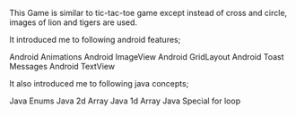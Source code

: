 This Game is similar to tic-tac-toe game except instead of cross and circle, images of lion and tigers are used.

It introduced me to following android features;

Android Animations
Android ImageView
Android GridLayout
Android Toast Messages
Android TextView

It also introduced me to following java concepts;

Java Enums
Java 2d Array
Java 1d Array
Java Special for loop

